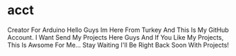 # acct
Creator For Arduino
Hello Guys Im Here From Turkey And This Is My GitHub Account.
I Want Send My Projects Here Guys And If You Like My Projects, This Is Awsome For Me...
Stay Waiting I'll Be Right Back Soon With Projects!
